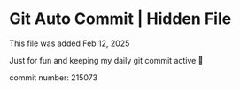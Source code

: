 # Git Auto Commit | Hidden File

This file was added Feb 12, 2025

Just for fun and keeping my daily git commit active 🤪

commit number: 215073
